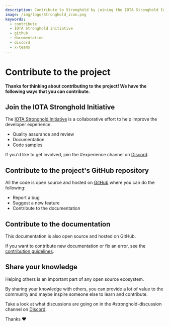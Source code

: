 ```yaml
---
description: Contribute to Stronghold by joining the IOTA Stronghold Initiative, reporting a bug or suggesting a new feature in the GitHub repository, or sharing your knowledge on Discord.
image: /img/logo/Stronghold_icon.png
keywords:
  - contribute
  - IOTA Stronghold initiative
  - github
  - documentation
  - discord
  - x-teams
---
```


# Contribute to the project

**Thanks for thinking about contributing to the project! We have the following ways that you can contribute.**

## Join the IOTA Stronghold Initiative

The [IOTA Stronghold Initiative](https://github.com/iota-community/X-Team_IOTA_Stronghold) is a collaborative effort to help improve the developer experience.

- Quality assurance and review
- Documentation
- Code samples

If you'd like to get involved, join the #experience channel on [Discord](https://discord.iota.org).

## Contribute to the project's GitHub repository

All the code is open source and hosted on [GitHub](https://github.com/iotaledger/stronghold.rs) where you can do the following:

- Report a bug
- Suggest a new feature
- Contribute to the documentation

## Contribute to the documentation

This documentation is also open source and hosted on GitHub.

If you want to contribute new documentation or fix an error, see the [contribution guidelines](https://github.com/iotaledger/documentation/blob/develop/.github/CONTRIBUTING.md).

## Share your knowledge

Helping others is an important part of any open source ecosystem.

By sharing your knowledge with others, you can provide a lot of value to the community and maybe inspire someone else to learn and contribute.

Take a look at what discussions are going on in the #stronghold-discussion channel on [Discord](https://discord.iota.org).

Thanks :heart:
